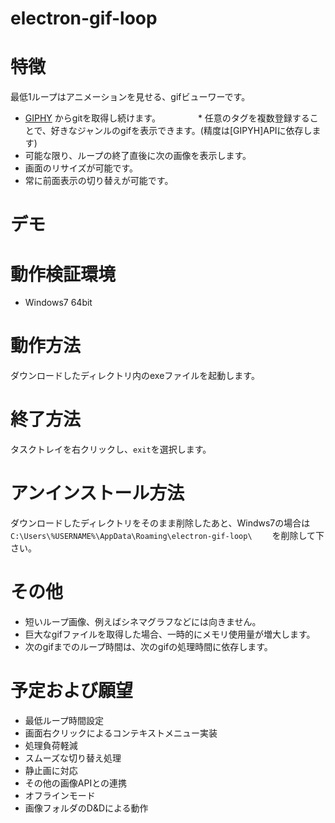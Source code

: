 # electron-gif-loop


# 特徴

最低1ループはアニメーションを見せる、gifビューワーです。

* [GIPHY] からgitを取得し続けます。
　　　　* 任意のタグを複数登録することで、好きなジャンルのgifを表示できます。(精度は[GIPYH]APIに依存します)
* 可能な限り、ループの終了直後に次の画像を表示します。
* 画面のリサイズが可能です。
* 常に前面表示の切り替えが可能です。

# デモ



# 動作検証環境

* Windows7 64bit

# 動作方法

ダウンロードしたディレクトリ内のexeファイルを起動します。

# 終了方法

タスクトレイを右クリックし、`exit`を選択します。

# アンインストール方法

ダウンロードしたディレクトリをそのまま削除したあと、Windws7の場合は　　
`C:\Users\%USERNAME%\AppData\Roaming\electron-gif-loop\`　　
を削除して下さい。

# その他

* 短いループ画像、例えばシネマグラフなどには向きません。
* 巨大なgifファイルを取得した場合、一時的にメモリ使用量が増大します。
* 次のgifまでのループ時間は、次のgifの処理時間に依存します。


# 予定および願望

* 最低ループ時間設定
* 画面右クリックによるコンテキストメニュー実装
* 処理負荷軽減
* スムーズな切り替え処理
* 静止画に対応
* その他の画像APIとの連携
* オフラインモード
* 画像フォルダのD&Dによる動作

[GIPHY]:http://giphy.com/